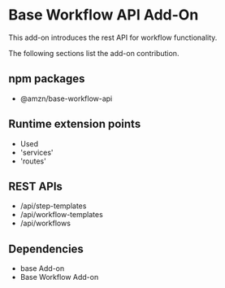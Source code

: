 # Base Workflow API Add-On

This add-on introduces the rest API for workflow functionality.

The following sections list the add-on contribution.

## npm packages

- @amzn/base-workflow-api

## Runtime extension points
- Used
 - 'services'
 - 'routes'

## REST APIs
- /api/step-templates
- /api/workflow-templates
- /api/workflows

## Dependencies

- base Add-on
- Base Workflow Add-on

